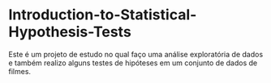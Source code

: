 # Introduction-to-Statistical-Hypothesis-Tests
Este é um projeto de estudo no qual faço uma análise exploratória de dados e também realizo alguns testes de hipóteses em um conjunto de dados de filmes.
